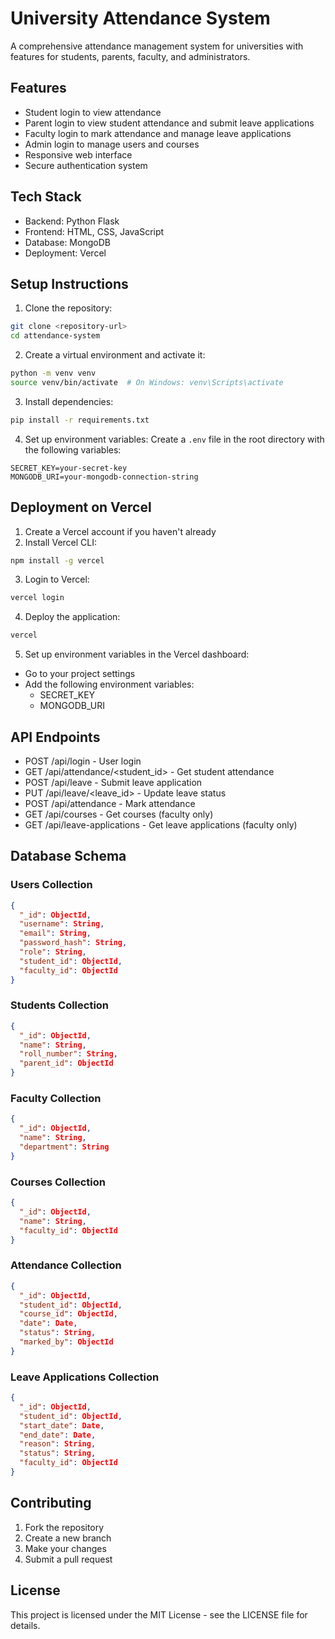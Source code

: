 # University Attendance System

A comprehensive attendance management system for universities with features for students, parents, faculty, and administrators.

## Features

- Student login to view attendance
- Parent login to view student attendance and submit leave applications
- Faculty login to mark attendance and manage leave applications
- Admin login to manage users and courses
- Responsive web interface
- Secure authentication system

## Tech Stack

- Backend: Python Flask
- Frontend: HTML, CSS, JavaScript
- Database: MongoDB
- Deployment: Vercel

## Setup Instructions

1. Clone the repository:
```bash
git clone <repository-url>
cd attendance-system
```

2. Create a virtual environment and activate it:
```bash
python -m venv venv
source venv/bin/activate  # On Windows: venv\Scripts\activate
```

3. Install dependencies:
```bash
pip install -r requirements.txt
```

4. Set up environment variables:
Create a `.env` file in the root directory with the following variables:
```
SECRET_KEY=your-secret-key
MONGODB_URI=your-mongodb-connection-string
```

## Deployment on Vercel

1. Create a Vercel account if you haven't already
2. Install Vercel CLI:
```bash
npm install -g vercel
```

3. Login to Vercel:
```bash
vercel login
```

4. Deploy the application:
```bash
vercel
```

5. Set up environment variables in the Vercel dashboard:
- Go to your project settings
- Add the following environment variables:
  - SECRET_KEY
  - MONGODB_URI

## API Endpoints

- POST /api/login - User login
- GET /api/attendance/<student_id> - Get student attendance
- POST /api/leave - Submit leave application
- PUT /api/leave/<leave_id> - Update leave status
- POST /api/attendance - Mark attendance
- GET /api/courses - Get courses (faculty only)
- GET /api/leave-applications - Get leave applications (faculty only)

## Database Schema

### Users Collection
```json
{
  "_id": ObjectId,
  "username": String,
  "email": String,
  "password_hash": String,
  "role": String,
  "student_id": ObjectId,
  "faculty_id": ObjectId
}
```

### Students Collection
```json
{
  "_id": ObjectId,
  "name": String,
  "roll_number": String,
  "parent_id": ObjectId
}
```

### Faculty Collection
```json
{
  "_id": ObjectId,
  "name": String,
  "department": String
}
```

### Courses Collection
```json
{
  "_id": ObjectId,
  "name": String,
  "faculty_id": ObjectId
}
```

### Attendance Collection
```json
{
  "_id": ObjectId,
  "student_id": ObjectId,
  "course_id": ObjectId,
  "date": Date,
  "status": String,
  "marked_by": ObjectId
}
```

### Leave Applications Collection
```json
{
  "_id": ObjectId,
  "student_id": ObjectId,
  "start_date": Date,
  "end_date": Date,
  "reason": String,
  "status": String,
  "faculty_id": ObjectId
}
```

## Contributing

1. Fork the repository
2. Create a new branch
3. Make your changes
4. Submit a pull request

## License

This project is licensed under the MIT License - see the LICENSE file for details.
